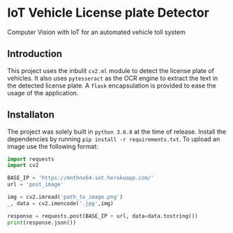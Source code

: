 # IoT Vehicle License plate Detector

Computer Vision with IoT for an automated vehicle toll system

## Introduction

This project uses the inbulit `cv2.ml` module to detect the license plate of vehicles. It also uses `pytesseract` as the OCR engine to extract the text in the detected license plate. A `flask` encapsulation is provided to ease the usage of the application.

## Installaton

The project was solely built in `python 3.6.8` at the time of release. Install the dependencies by running `pip install -r requirements.txt`.
To upload an image use the following format:

```python
import requests
import cv2

BASE_IP = 'https://mnthnx64-iot.herokuapp.com/'
url = 'post_image'

img = cv2.imread('path_to_image.png')
_, data = cv2.imencode('.jpg',img)

response = requests.post(BASE_IP + url, data=data.tostring())
print(response.json())
```
